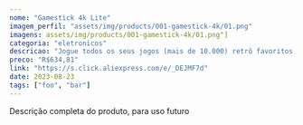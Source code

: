 ```yaml
---
nome: "Gamestick 4k Lite"
imagem_perfil: "assets/img/products/001-gamestick-4k/01.png"
imagens: assets/img/products/001-gamestick-4k/01.png"]
categoria: "eletronicos"
descricao: "Jogue todos os seus jogos (mais de 10.000) retrô favoritos, com dois controles sem fio."
preco: "R$634,81"
link: "https://s.click.aliexpress.com/e/_DEJMF7d"
date: 2023-08-23
tags: ["foo", "bar"]
---
```

Descrição completa do produto, para uso futuro